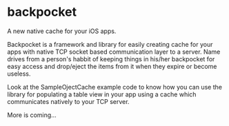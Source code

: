 backpocket
==========

A new native cache for your iOS apps.

Backpocket is a framework and library for easily creating cache for your apps with native TCP socket based communication layer to a server. Name drives from a person's habbit of keeping things in his/her backpocket for easy access and drop/eject the items from it when they expire or become useless. 

Look at the SampleOjectCache example code to know how you can use the library for populating a table view in your app using a cache which communicates natively to your TCP server.

More is coming...
